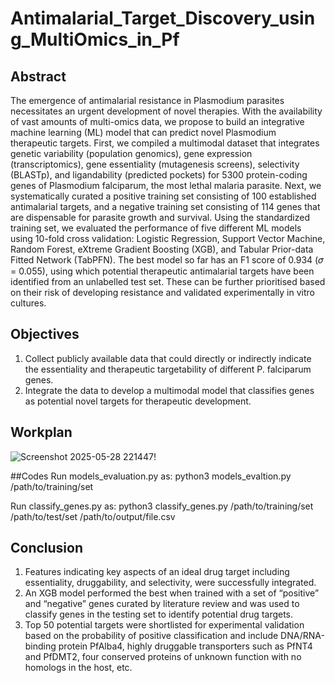 # Antimalarial_Target_Discovery_using_MultiOmics_in_Pf

## Abstract

The emergence of antimalarial resistance in Plasmodium parasites necessitates an urgent development of novel therapies. With the availability of vast amounts of multi-omics data, we propose to build an integrative machine learning (ML) model that can predict novel Plasmodium therapeutic targets. First, we compiled a multimodal dataset that integrates genetic variability (population genomics), gene expression (transcriptomics), gene essentiality (mutagenesis screens), selectivity (BLASTp), and ligandability (predicted pockets) for 5300 protein-coding genes of Plasmodium falciparum, the most lethal malaria parasite. Next, we systematically curated a positive training set consisting of 100 established antimalarial targets, and a negative training set consisting of 114 genes that are dispensable for parasite growth and survival. Using the standardized training set, we evaluated the performance of five different ML models using 10-fold cross validation: Logistic Regression, Support Vector Machine, Random Forest, eXtreme Gradient Boosting (XGB), and Tabular Prior-data Fitted Network (TabPFN). The best model so far has an F1 score of 0.934 (𝜎 = 0.055), using which potential therapeutic antimalarial targets have been identified from an unlabelled test set. These can be further prioritised based on their risk of developing resistance and validated experimentally in vitro cultures.

## Objectives
1.  Collect publicly available data that could directly or indirectly indicate the essentiality and therapeutic targetability of different P. falciparum genes.
2.  Integrate the data to develop a multimodal model that classifies genes as potential novel targets for therapeutic development.

## Workplan
![Screenshot 2025-05-28 221447](https://github.com/user-attachments/assets/ad9992c6-c336-48d6-9200-6c273e6c49c7)!

##Codes
Run models_evaluation.py as:
  python3 models_evaltion.py /path/to/training/set

Run classify_genes.py as:
  python3 classify_genes.py /path/to/training/set /path/to/test/set /path/to/output/file.csv

## Conclusion
1. Features indicating key aspects of an ideal drug target including essentiality, druggability, and selectivity, were successfully integrated.
2. An XGB model performed the best when trained with a set of “positive” and “negative” genes curated by literature review and was used to classify genes in the testing set to identify potential drug targets.
3. Top 50 potential targets were shortlisted for experimental validation based on the probability of positive classification and include DNA/RNA-binding protein PfAlba4, highly druggable transporters such as PfNT4 and PfDMT2, four conserved proteins of unknown function with no homologs in the host, etc.
